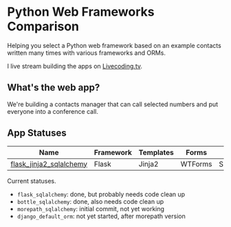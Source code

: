 # Python Web Frameworks Comparison
Helping you select a Python web framework based on an example 
contacts written many times with various frameworks and ORMs.

I live stream building the apps on 
[Livecoding.tv](https://www.livecoding.tv/mattmakai).


## What's the web app?
We're building a contacts manager that can call selected numbers and put 
everyone into a conference call.


## App Statuses

| Name | Framework | Templates | Forms | ORM | Status |
|----------------------------------------------------------------------------------------------------------------------|---------------|-------------------|---------------|---------------|----------|
| [flask\_jinja2\_sqlalchemy](https://github.com/makaimc/python-web-framework-comparison/tree/master/flask_sqlalchemy) | Flask         | Jinja2            | WTForms       | SQLAlchemy    | 70%      |



Current statuses.

* `flask_sqlalchemy`: done, but probably needs code clean up
* `bottle_sqlalchemy`: done, also needs code clean up
* `morepath_sqlalchemy`: initial commit, not yet working
* `django_default_orm`: not yet started, after morepath version
